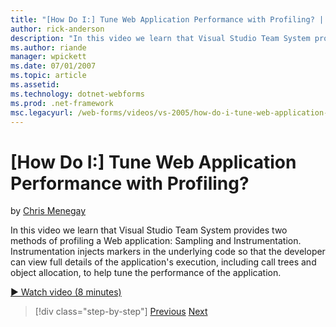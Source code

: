 ```yaml
---
title: "[How Do I:] Tune Web Application Performance with Profiling? | Microsoft Docs"
author: rick-anderson
description: "In this video we learn that Visual Studio Team System provides two methods of profiling a Web application: Sampling and Instrumentation. Instrumentation inje..."
ms.author: riande
manager: wpickett
ms.date: 07/01/2007
ms.topic: article
ms.assetid: 
ms.technology: dotnet-webforms
ms.prod: .net-framework
msc.legacyurl: /web-forms/videos/vs-2005/how-do-i-tune-web-application-performance-with-profiling
---
```

[How Do I:] Tune Web Application Performance with Profiling?
====================
by [Chris Menegay](https://twitter.com/CMenegay)

In this video we learn that Visual Studio Team System provides two methods of profiling a Web application: Sampling and Instrumentation. Instrumentation injects markers in the underlying code so that the developer can view full details of the application's execution, including call trees and object allocation, to help tune the performance of the application.

[&#9654; Watch video (8 minutes)](https://channel9.msdn.com/Blogs/ASP-NET-Site-Videos/how-do-i-tune-web-application-performance-with-profiling)

>[!div class="step-by-step"] [Previous](how-do-i-load-test-a-web-application.md) [Next](how-do-i-set-up-distributed-load-testing-for-high-volume-tests.md)
